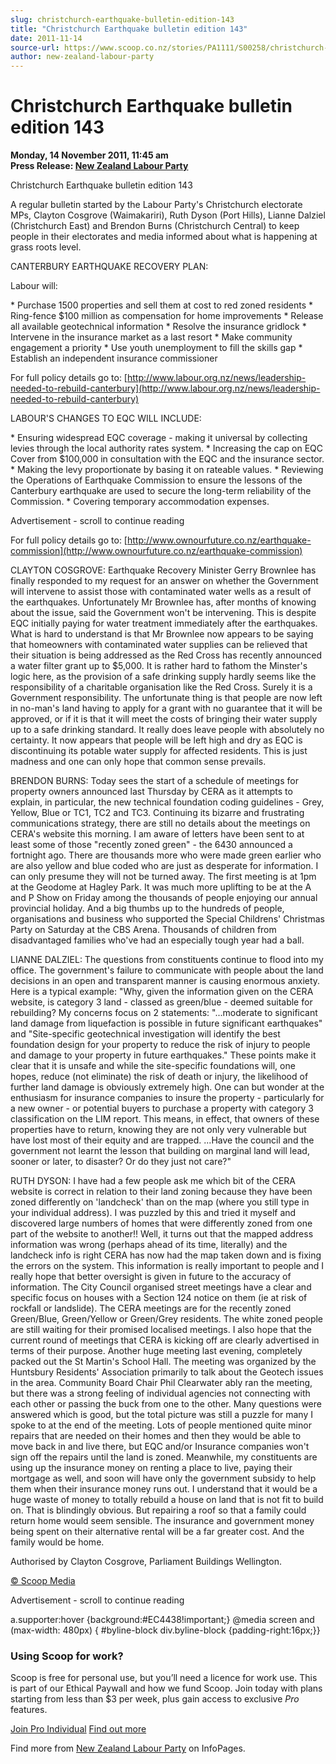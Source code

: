 ```yaml
---
slug: christchurch-earthquake-bulletin-edition-143
title: "Christchurch Earthquake bulletin edition 143"
date: 2011-11-14
source-url: https://www.scoop.co.nz/stories/PA1111/S00258/christchurch-earthquake-bulletin-edition-143.htm
author: new-zealand-labour-party
---
```

Christchurch Earthquake bulletin edition 143
============================================

**Monday, 14 November 2011, 11:45 am**  
**Press Release: [New Zealand Labour Party](https://info.scoop.co.nz/New_Zealand_Labour_Party)**

Christchurch Earthquake bulletin edition 143

A regular bulletin started by the Labour Party's Christchurch electorate MPs, Clayton Cosgrove (Waimakariri), Ruth Dyson (Port Hills), Lianne Dalziel (Christchurch East) and Brendon Burns (Christchurch Central) to keep people in their electorates and media informed about what is happening at grass roots level.

CANTERBURY EARTHQUAKE RECOVERY PLAN:

Labour will:

\* Purchase 1500 properties and sell them at cost to red zoned residents \* Ring-fence $100 million as compensation for home improvements \* Release all available geotechnical information \* Resolve the insurance gridlock \* Intervene in the insurance market as a last resort \* Make community engagement a priority \* Use youth unemployment to fill the skills gap \* Establish an independent insurance commissioner

For full policy details go to: [http://www.labour.org.nz/news/leadership-needed-to-rebuild-canterbury](http://www.labour.org.nz/news/leadership-needed-to-rebuild-canterbury)

LABOUR'S CHANGES TO EQC WILL INCLUDE:

\* Ensuring widespread EQC coverage - making it universal by collecting levies through the local authority rates system. \* Increasing the cap on EQC Cover from $100,000 in consultation with the EQC and the insurance sector. \* Making the levy proportionate by basing it on rateable values. \* Reviewing the Operations of Earthquake Commission to ensure the lessons of the Canterbury earthquake are used to secure the long-term reliability of the Commission. \* Covering temporary accommodation expenses.

Advertisement - scroll to continue reading





For full policy details go to: [http://www.ownourfuture.co.nz/earthquake-commission](http://www.ownourfuture.co.nz/earthquake-commission)

CLAYTON COSGROVE: Earthquake Recovery Minister Gerry Brownlee has finally responded to my request for an answer on whether the Government will intervene to assist those with contaminated water wells as a result of the earthquakes. Unfortunately Mr Brownlee has, after months of knowing about the issue, said the Government won't be intervening. This is despite EQC initially paying for water treatment immediately after the earthquakes. What is hard to understand is that Mr Brownlee now appears to be saying that homeowners with contaminated water supplies can be relieved that their situation is being addressed as the Red Cross has recently announced a water filter grant up to $5,000. It is rather hard to fathom the Minster's logic here, as the provision of a safe drinking supply hardly seems like the responsibility of a charitable organisation like the Red Cross. Surely it is a Government responsibility. The unfortunate thing is that people are now left in no-man's land having to apply for a grant with no guarantee that it will be approved, or if it is that it will meet the costs of bringing their water supply up to a safe drinking standard. It really does leave people with absolutely no certainty. It now appears that people will be left high and dry as EQC is discontinuing its potable water supply for affected residents. This is just madness and one can only hope that common sense prevails.

BRENDON BURNS: Today sees the start of a schedule of meetings for property owners announced last Thursday by CERA as it attempts to explain, in particular, the new technical foundation coding guidelines - Grey, Yellow, Blue or TC1, TC2 and TC3. Continuing its bizarre and frustrating communications strategy, there are still no details about the meetings on CERA's website this morning. I am aware of letters have been sent to at least some of those "recently zoned green" - the 6430 announced a fortnight ago. There are thousands more who were made green earlier who are also yellow and blue coded who are just as desperate for information. I can only presume they will not be turned away. The first meeting is at 1pm at the Geodome at Hagley Park. It was much more uplifting to be at the A and P Show on Friday among the thousands of people enjoying our annual provincial holiday. And a big thumbs up to the hundreds of people, organisations and business who supported the Special Childrens' Christmas Party on Saturday at the CBS Arena. Thousands of children from disadvantaged families who've had an especially tough year had a ball.

LIANNE DALZIEL: The questions from constituents continue to flood into my office. The government's failure to communicate with people about the land decisions in an open and transparent manner is causing enormous anxiety. Here is a typical example: "Why, given the information given on the CERA website, is category 3 land - classed as green/blue - deemed suitable for rebuilding? My concerns focus on 2 statements: "...moderate to significant land damage from liquefaction is possible in future significant earthquakes" and "Site-specific geotechnical investigation will identify the best foundation design for your property to reduce the risk of injury to people and damage to your property in future earthquakes." These points make it clear that it is unsafe and while the site-specific foundations will, one hopes, reduce (not eliminate) the risk of death or injury, the likelihood of further land damage is obviously extremely high. One can but wonder at the enthusiasm for insurance companies to insure the property - particularly for a new owner - or potential buyers to purchase a property with category 3 classification on the LIM report. This means, in effect, that owners of these properties have to return, knowing they are not only very vulnerable but have lost most of their equity and are trapped. ...Have the council and the government not learnt the lesson that building on marginal land will lead, sooner or later, to disaster? Or do they just not care?"

RUTH DYSON: I have had a few people ask me which bit of the CERA website is correct in relation to their land zoning because they have been zoned differently on 'landcheck' than on the map (where you still type in your individual address). I was puzzled by this and tried it myself and discovered large numbers of homes that were differently zoned from one part of the website to another!! Well, it turns out that the mapped address information was wrong (perhaps ahead of its time, literally) and the landcheck info is right CERA has now had the map taken down and is fixing the errors on the system. This information is really important to people and I really hope that better oversight is given in future to the accuracy of information. The City Council organised street meetings have a clear and specific focus on houses with a Section 124 notice on them (ie at risk of rockfall or landslide). The CERA meetings are for the recently zoned Green/Blue, Green/Yellow or Green/Grey residents. The white zoned people are still waiting for their promised localised meetings. I also hope that the current round of meetings that CERA is kicking off are clearly advertised in terms of their purpose. Another huge meeting last evening, completely packed out the St Martin's School Hall. The meeting was organized by the Huntsbury Residents' Association primarily to talk about the Geotech issues in the area. Community Board Chair Phil Clearwater ably ran the meeting, but there was a strong feeling of individual agencies not connecting with each other or passing the buck from one to the other. Many questions were answered which is good, but the total picture was still a puzzle for many I spoke to at the end of the meeting. Lots of people mentioned quite minor repairs that are needed on their homes and then they would be able to move back in and live there, but EQC and/or Insurance companies won't sign off the repairs until the land is zoned. Meanwhile, my constituents are using up the insurance money on renting a place to live, paying their mortgage as well, and soon will have only the government subsidy to help them when their insurance money runs out. I understand that it would be a huge waste of money to totally rebuild a house on land that is not fit to build on. That is blindingly obvious. But repairing a roof so that a family could return home would seem sensible. The insurance and government money being spent on their alternative rental will be a far greater cost. And the family would be home.

Authorised by Clayton Cosgrove, Parliament Buildings Wellington.

[© Scoop Media](http://www.scoop.co.nz/about/terms.html)  

Advertisement - scroll to continue reading



a.supporter:hover {background:#EC4438!important;} @media screen and (max-width: 480px) { #byline-block div.byline-block {padding-right:16px;}}

### Using Scoop for work?

Scoop is free for personal use, but you’ll need a licence for work use. This is part of our Ethical Paywall and how we fund Scoop. Join today with plans starting from less than $3 per week, plus gain access to exclusive _Pro_ features.  
  
[Join Pro Individual](https://pro.scoop.co.nz/Individual/?from=ProIn24) [Find out more](https://pro.scoop.co.nz/using-scoop-for-work/?from=ProIn24)

Find more from [New Zealand Labour Party](https://info.scoop.co.nz/New_Zealand_Labour_Party) on InfoPages.